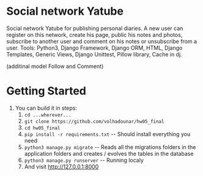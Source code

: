 Social network Yatube
=================================


Social network Yatube for publishing personal diaries.
A new user can register on this network, create his page, public his notes and photos, subscribe  to another user and comment on his notes or unsubscribe from a user.
Tools: Python3, Django Framework, Django ORM, HTML, Django Templates, Generic Views, Django
Unittest, Pillow library, Cache in dj.

(additinal model Follow and Comment)

Getting Started
===============

1.  You can build it in steps:
    1.  ``cd ...wherever...``
    2.  ``git clone https://github.com/volhadounar/hw05_final``
    3.  ``cd hw05_final``
    4.  ``pip install -r requirements.txt``  -- Should install everything you need
    5.  ``python3 manage.py migrate`` -- Reads all the migrations folders in the application folders and creates / evolves the tables in the database
    6.  ``python3 manage.py runserver`` -- Running localy
    7.  And visit http://127.0.0.1:8000
